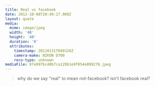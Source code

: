 ```yaml
---
title: Real vs facebook
date: 2012-10-08T20:49:17.000Z
layout: quote
media:
  mime: image/jpeg
  width: '48'
  height: '48'
  duration: '0'
  attributes:
    timestamp: 20110131T040326Z
    camera-make: NIKON D700
    reco-type: unknown
mediaFile: 0fe097bc40b7ca129b1e9f054e899278.jpeg
---
```

> why do we say "real" to mean not-facebook? isn't facebook real?
